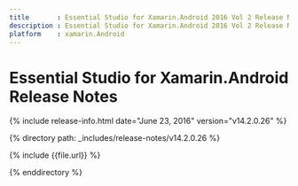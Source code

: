 ```yaml
---
title       : Essential Studio for Xamarin.Android 2016 Vol 2 Release Notes
description : Essential Studio for Xamarin.Android 2016 Vol 2 Release Notes
platform    : xamarin.Android
---
```


# Essential Studio for Xamarin.Android Release Notes

{% include release-info.html date="June 23, 2016" version="v14.2.0.26" %} 

{% directory path: _includes/release-notes/v14.2.0.26 %}

{% include {{file.url}} %}

{% enddirectory %}